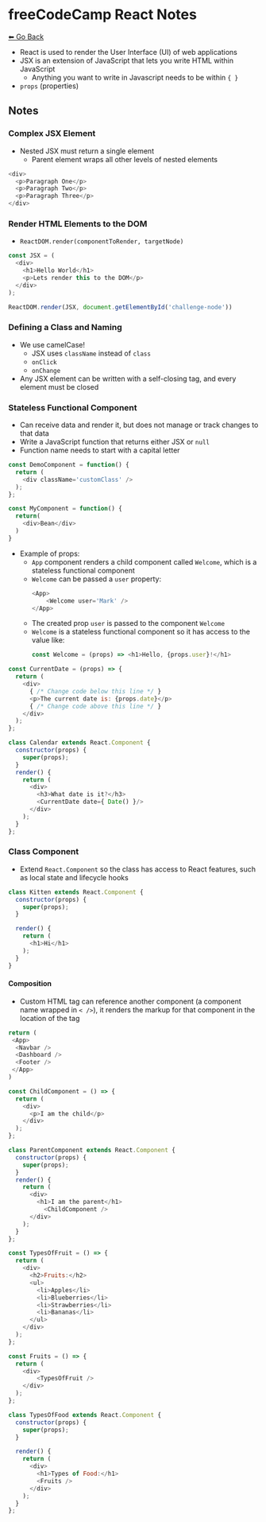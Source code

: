 # freeCodeCamp React Notes
[⬅ Go Back](../week3.md)

- React is used to render the User Interface (UI) of web applications
- JSX is an extension of JavaScript that lets you write HTML within JavaScript
    - Anything you want to write in Javascript needs to be within `{ }`
- `props` (properties)

## Notes

### Complex JSX Element
- Nested JSX must return a single element
    - Parent element wraps all other levels of nested elements
```Javascript
<div>
  <p>Paragraph One</p>
  <p>Paragraph Two</p>
  <p>Paragraph Three</p>
</div>
```

### Render HTML Elements to the DOM
- `ReactDOM.render(componentToRender, targetNode)`
```Javascript
const JSX = (
  <div>
    <h1>Hello World</h1>
    <p>Lets render this to the DOM</p>
  </div>
);

ReactDOM.render(JSX, document.getElementById('challenge-node'))
```

### Defining a Class and Naming
- We use camelCase!
    - JSX uses `className` instead of `class`
    - `onClick`
    - `onChange`
- Any JSX element can be written with a self-closing tag, and every element must be closed

### Stateless Functional Component
- Can receive data and render it, but does not manage or track changes to that data
- Write a JavaScript function that returns either JSX or `null`
- Function name needs to start with a capital letter
```Javascript
const DemoComponent = function() {
  return (
    <div className='customClass' />
  );
};
```
```Javascript
const MyComponent = function() {
  return(
    <div>Bean</div>
  )
}
```
- Example of props:
    - `App` component renders a child component called `Welcome`, which is a stateless functional component
    - `Welcome` can be passed a `user` property:
        ```Javascript
        <App>
            <Welcome user='Mark' />
        </App>
        ```
    - The created prop `user` is passed to the component `Welcome`
    - `Welcome` is a stateless functional component so it has access to the value like:
        ```Javascript
        const Welcome = (props) => <h1>Hello, {props.user}!</h1>
        ```
```Javascript
const CurrentDate = (props) => {
  return (
    <div>
      { /* Change code below this line */ }
      <p>The current date is: {props.date}</p>
      { /* Change code above this line */ }
    </div>
  );
};

class Calendar extends React.Component {
  constructor(props) {
    super(props);
  }
  render() {
    return (
      <div>
        <h3>What date is it?</h3>
        <CurrentDate date={ Date() }/>
      </div>
    );
  }
};
```


### Class Component
- Extend `React.Component` so the class has access to React features, such as local state and lifecycle hooks
```Javascript
class Kitten extends React.Component {
  constructor(props) {
    super(props);
  }

  render() {
    return (
      <h1>Hi</h1>
    );
  }
}
```

#### Composition
- Custom HTML tag can reference another component (a component name wrapped in `< />`), it renders the markup for that component in the location of the tag
```Javascript
return (
 <App>
  <Navbar />
  <Dashboard />
  <Footer />
 </App>
)
```
```Javascript
const ChildComponent = () => {
  return (
    <div>
      <p>I am the child</p>
    </div>
  );
};

class ParentComponent extends React.Component {
  constructor(props) {
    super(props);
  }
  render() {
    return (
      <div>
        <h1>I am the parent</h1>
          <ChildComponent />
      </div>
    );
  }
};
```
```Javascript
const TypesOfFruit = () => {
  return (
    <div>
      <h2>Fruits:</h2>
      <ul>
        <li>Apples</li>
        <li>Blueberries</li>
        <li>Strawberries</li>
        <li>Bananas</li>
      </ul>
    </div>
  );
};

const Fruits = () => {
  return (
    <div>
        <TypesOfFruit />
    </div>
  );
};

class TypesOfFood extends React.Component {
  constructor(props) {
    super(props);
  }

  render() {
    return (
      <div>
        <h1>Types of Food:</h1>
        <Fruits />
      </div>
    );
  }
};
```